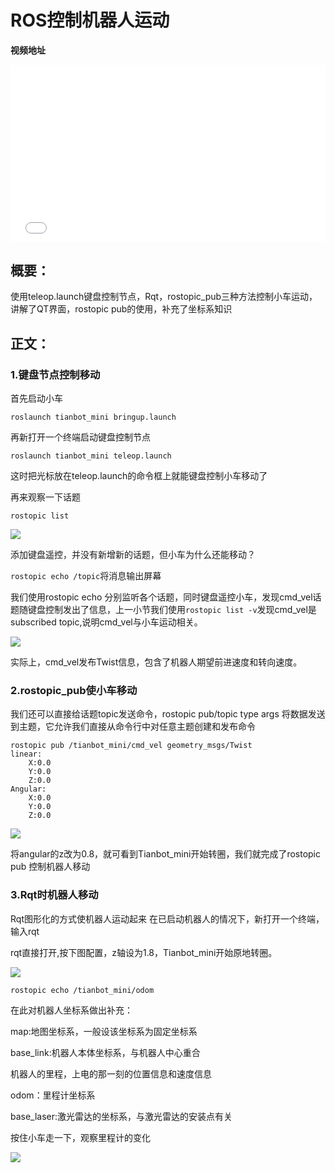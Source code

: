 # ROS控制机器人运动


**视频地址**

<div style="position: relative; padding-bottom: 56.25%; height: 0;">
  <iframe src="//player.bilibili.com/player.html?aid=675368339&bvid=BV1tU4y1P7op&cid=403771387&p=1&autoplay=0" frameborder="no" scrolling="no" 
    style="position: absolute; top: 0; left: 0; width: 100%; height: 100%;"></iframe>
</div>

## 概要：

使用teleop.launch键盘控制节点，Rqt，rostopic_pub三种方法控制小车运动，讲解了QT界面，rostopic pub的使用，补充了坐标系知识

## 正文：

### 1.键盘节点控制移动

首先启动小车

```shell
roslaunch tianbot_mini bringup.launch
```

再新打开一个终端启动键盘控制节点

```shell
roslaunch tianbot_mini teleop.launch
```

这时把光标放在teleop.launch的命令框上就能键盘控制小车移动了

再来观察一下话题

```shell
rostopic list
```

![](https://tianbot-pic.oss-cn-beijing.aliyuncs.com/tianbot-pic/Tianbot-Doc202310311612382.webp)

添加键盘遥控，并没有新增新的话题，但小车为什么还能移动？

`rostopic echo /topic`将消息输出屏幕

我们使用rostopic echo 分别监听各个话题，同时键盘遥控小车，发现cmd_vel话题随键盘控制发出了信息，上一小节我们使用`rostopic list -v`发现cmd_vel是subscribed topic,说明cmd_vel与小车运动相关。

![](https://tianbot-pic.oss-cn-beijing.aliyuncs.com/tianbot-pic/Tianbot-Doc202310311613340.webp)

实际上，cmd_vel发布Twist信息，包含了机器人期望前进速度和转向速度。

### 2.rostopic_pub使小车移动

我们还可以直接给话题topic发送命令，rostopic pub/topic type args 将数据发送到主题，它允许我们直接从命令行中对任意主题创建和发布命令

```shell
rostopic pub /tianbot_mini/cmd_vel geometry_msgs/Twist 
linear:
    X:0.0
    Y:0.0
    Z:0.0
Angular:
    X:0.0
    Y:0.0
    Z:0.0
```

![](https://tianbot-pic.oss-cn-beijing.aliyuncs.com/tianbot-pic/Tianbot-Doc202310311613914.webp)

将angular的z改为0.8，就可看到Tianbot_mini开始转圈，我们就完成了rostopic pub 控制机器人移动
### 3.Rqt时机器人移动

Rqt图形化的方式使机器人运动起来
在已启动机器人的情况下，新打开一个终端，输入rqt

rqt直接打开,按下图配置，z轴设为1.8，Tianbot_mini开始原地转圈。

![](https://tianbot-pic.oss-cn-beijing.aliyuncs.com/tianbot-pic/Tianbot-Doc202310311613119.webp)

```shell
rostopic echo /tianbot_mini/odom
```

在此对机器人坐标系做出补充：

map:地图坐标系，一般设该坐标系为固定坐标系

base_link:机器人本体坐标系，与机器人中心重合

机器人的里程，上电的那一刻的位置信息和速度信息

odom：里程计坐标系

base_laser:激光雷达的坐标系，与激光雷达的安装点有关

按住小车走一下，观察里程计的变化

![](https://tianbot-pic.oss-cn-beijing.aliyuncs.com/tianbot-pic/Tianbot-Doc202310311614359.webp)


